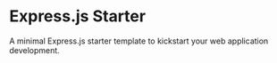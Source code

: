 # Express.js Starter

A minimal Express.js starter template to kickstart your web application development.

